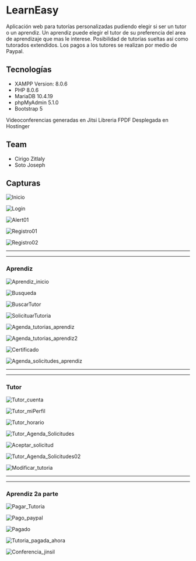 # LearnEasy
Aplicación web para tutorías personalizadas pudiendo elegir si ser un tutor o un aprendiz. Un aprendiz puede elegir el tutor de su preferencia del area de aprendizaje que mas le interese. Posibilidad de tutorías sueltas así como  tutorados extendidos. Los pagos a los tutores se realizan por medio de Paypal.

## Tecnologías
- XAMPP Version: 8.0.6
- PHP 8.0.6
- MariaDB 10.4.19
- phpMyAdmin 5.1.0
- Bootstrap 5

Videoconferencias generadas en Jitsi
Libreria FPDF
Desplegada en Hostinger 

## Team
- Cirigo Zitlaly
- Soto Joseph

## Capturas
![Inicio](https://cdn.discordapp.com/attachments/820731628925354015/855251689392701460/unknown.png "Inicio")

![Login](https://cdn.discordapp.com/attachments/820731628925354015/855252240428433418/unknown.png "Login")

![Alert01](https://cdn.discordapp.com/attachments/820731628925354015/855253406125654036/unknown.png "Alert01")

![Registro01](https://cdn.discordapp.com/attachments/820731628925354015/855252525078413323/unknown.png "Registro01")

![Registro02](https://cdn.discordapp.com/attachments/820731628925354015/855253121427963904/unknown.png "Registro02")

------------

------------



### Aprendiz
![Aprendiz_inicio](https://cdn.discordapp.com/attachments/820731628925354015/855259302011600906/unknown.png "Aprendiz_inicio")

![Busqueda](https://cdn.discordapp.com/attachments/820731628925354015/855259597615136788/unknown.png "Busqueda")

![BuscarTutor](https://cdn.discordapp.com/attachments/820731628925354015/855264154423656458/unknown.png "BuscarTutor")

![SolicituarTutoria](https://cdn.discordapp.com/attachments/820731628925354015/855264946085560342/unknown.png "SolicituarTutoria")

![Agenda_tutorias_aprendiz](https://cdn.discordapp.com/attachments/820731628925354015/855266360397266974/unknown.png "Agenda_tutorias_aprendiz")

![Agenda_tutorias_aprendiz2](https://cdn.discordapp.com/attachments/820731628925354015/855266620686860319/unknown.png "Agenda_tutorias_aprendiz2")

![Certificado](https://cdn.discordapp.com/attachments/820731628925354015/855266814015176724/unknown.png "Certificado")

![Agenda_solicitudes_aprendiz](https://cdn.discordapp.com/attachments/820731628925354015/855267767808032768/unknown.png "Agenda_solicitudes_aprendiz")

------------

------------



### Tutor
![Tutor_cuenta](https://cdn.discordapp.com/attachments/820731628925354015/855268439429742622/unknown.png "Tutor_cuenta")

![Tutor_miPerfil](https://cdn.discordapp.com/attachments/820731628925354015/855269501667246100/unknown.png "Tutor_miPerfil")

![Tutor_horario](https://cdn.discordapp.com/attachments/820731628925354015/855269775654518804/unknown.png "Tutor_horario")

![Tutor_Agenda_Solicitudes](https://cdn.discordapp.com/attachments/820731628925354015/855270028487950366/unknown.png "Tutor_Agenda_Solicitudes")

![Aceptar_solicitud](https://cdn.discordapp.com/attachments/820731628925354015/855270237179871242/unknown.png "Aceptar_solicitud")

![Tutor_Agenda_Solicitudes02](https://cdn.discordapp.com/attachments/820731628925354015/855270411062607872/unknown.png "Tutor_Agenda_Tutorias")

![Modificar_tutoria](https://cdn.discordapp.com/attachments/820731628925354015/855277681201512479/unknown.png "Modificar_tutoria")

------------

------------



### Aprendiz 2a parte

![Pagar_Tutoria](https://cdn.discordapp.com/attachments/820731628925354015/855272685819002890/unknown.png "Pagar_Tutoria")

![Pago_paypal](https://cdn.discordapp.com/attachments/820731628925354015/855273171065897007/unknown.png "Pago_paypal")

![Pagado](https://cdn.discordapp.com/attachments/820731628925354015/855272132395925504/unknown.png "Pagado")

![Tutoria_pagada_ahora](https://cdn.discordapp.com/attachments/820731628925354015/855277859492855828/unknown.png "Tutoria_pagada_ahora")

![Conferencia_jinsil](https://cdn.discordapp.com/attachments/820731628925354015/855278529017151509/unknown.png "Conferencia_jinsil")

